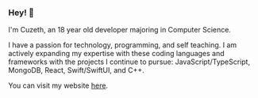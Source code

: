 ### Hey! 👋
I'm Cuzeth, an 18 year old developer majoring in Computer Science. 

I have a passion for technology, programming, and self teaching. I am actively expanding my expertise with these coding languages and frameworks with the projects I continue to pursue: JavaScript/TypeScript, MongoDB, React, Swift/SwiftUI, and C++.

You can visit my website [here](https://cuzeth.com/).


<!-- ![Cuzeth's GitHub stats](https://github-readme-stats.vercel.app/api?username=cuzeth&theme=radical&count_private=true) -->

<!--
**Cuzeth/Cuzeth** is a ✨ _special_ ✨ repository because its `README.md` (this file) appears on your GitHub profile.

Here are some ideas to get you started:

- 🔭 I’m currently working on ...
- 🌱 I’m currently learning ...
- 👯 I’m looking to collaborate on ...
- 🤔 I’m looking for help with ...
- 💬 Ask me about ...
- 📫 How to reach me: ...
- 😄 Pronouns: ...
- ⚡ Fun fact: ...
-->
